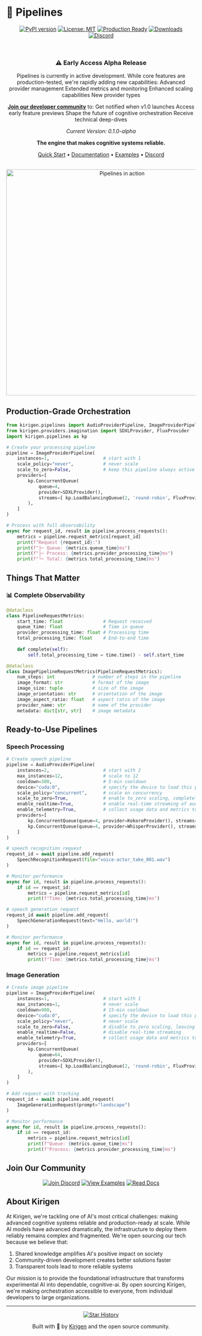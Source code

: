 # 🚀 Pipelines

<div align="center">

[![PyPI version](https://badge.fury.io/py/kirigen-pipelines.svg)](https://badge.fury.io/py/kirigen-pipelines)
[![License: MIT](https://img.shields.io/badge/License-MIT-yellow.svg)](https://opensource.org/licenses/MIT)
[![Production Ready](https://img.shields.io/badge/Production-Ready-success.svg)](https://kirigen.co)
[![Downloads](https://img.shields.io/pypi/dm/kirigen-pipelines)](https://pypi.org/project/kirigen-pipelines)
[![Discord](https://img.shields.io/discord/1234567890?label=Join%20Community&color=5865F2)](https://discord.gg/kirigen)

<br/>

### ⚠️ Early Access Alpha Release
Pipelines is currently in active development. While core features are production-tested, we're rapidly adding new capabilities:
Advanced provider management
Extended metrics and monitoring
Enhanced scaling capabilities
New provider types

**[Join our developer community](https://kirigen.co/newsletter)** to:
Get notified when v1.0 launches
Access early feature previews
Shape the future of cognitive orchestration
Receive technical deep-dives

*Current Version: 0.1.0-alpha*

**The engine that makes cognitive systems reliable.**

[Quick Start](https://docs.kirigen.co/quick-start) •
[Documentation](https://docs.kirigen.co) •
[Examples](https://github.com/kirigen/pipelines/examples) •
[Discord](https://discord.gg/kirigen)

<br/>

<img src="https://kirigen.co/pipeline-demo.gif" alt="Pipelines in action" width="600px" />

</div>

## Production-Grade Orchestration

```python
from kirigen.pipelines import AudioProviderPipeline, ImageProviderPipeline
from kirigen.providers.imagination import SDXLProvider, FluxProvider
import kirigen.pipelines as kp

# Create your processing pipeline
pipeline = ImageProviderPipeline(
    instances=1,                    # start with 1
    scale_policy="never",           # never scale
    scale_to_zero=False,            # keep this pipeline always active
    providers=[
        kp.ConcurrentQueue(
            queue=4,
            provider=SDXLProvider(),                                             # Generation
            streams=[ kp.LoadBalancingQueue(2, 'round-robin', FluxProvider()) ]  # Enhancement (using load balancing)
        ),
    ]
)

# Process with full observability
async for request_id, result in pipeline.process_requests():
    metrics = pipeline.request_metrics[request_id]
    print(f"Request {request_id}:")
    print(f"├─ Queue: {metrics.queue_time}ms")
    print(f"├─ Process: {metrics.provider_processing_time}ms")
    print(f"└─ Total: {metrics.total_processing_time}ms")
```

## Things That Matter

### 📊 Complete Observability
```python
@dataclass
class PipelineRequestMetrics:
    start_time: float               # Request received
    queue_time: float               # Time in queue
    provider_processing_time: float # Processing time
    total_processing_time: float    # End-to-end time
    
    def complete(self):
        self.total_processing_time = time.time() - self.start_time

@dataclass
class ImagePipelineRequestMetrics(PipelineRequestMetrics):
    num_steps: int              # number of steps in the pipeline
    image_format: str           # format of the image
    image_size: tuple           # size of the image
    image_orientation: str      # orientation of the image
    image_aspect_ratio: float   # aspect ratio of the image
    provider_name: str          # name of the provider
    metadata: dict[str, str]    # image metadata
```

## Ready-to-Use Pipelines

### Speech Processing
```python
# Create speech pipeline
pipeline = AudioProviderPipeline(
    instances=2,                    # start with 2
    max_instances=12,               # scale to 12
    cooldown=300,                   # 5-min cooldown
    device="cuda:0",                # specify the device to load this pipeline on
    scale_policy="concurrent",      # scale on concurrency
    scale_to_zero=True,             # enable to_zero scaling, completely disabling this pipeline during low used
    enable_realtime=True,           # enable real-time streaming of audio in- and out    
    enable_telemetry=True,          # collect usage data and metrics to help improve your services
    providers=[
        kp.ConcurrentQueue(queue=4, provider=KokoroProvider(), streams=None),  # Synthesis
        kp.ConcurrentQueue(queue=4, provider=WhisperProvider(), streams=None), # Recognition
    ]
)

# speech recognition request
request_id = await pipeline.add_request(
    SpeechRecognitionRequest(file="voice-actor_take_001.wav")
)

# Monitor performance
async for id, result in pipeline.process_requests():
    if id == request_id:        
        metrics = pipeline.request_metrics[id]
        print(f"Time: {metrics.total_processing_time}ms")        

# speech generation request
request_id await pipeline.add_request(
    SpeechGenerationRequest(text="Hello, world!")
)

# Monitor performance
async for id, result in pipeline.process_requests():
    if id == request_id:        
        metrics = pipeline.request_metrics[id]
        print(f"Time: {metrics.total_processing_time}ms")
```

### Image Generation
```python
# Create image pipeline
pipeline = ImageProviderPipeline(
    instances=1,                    # start with 1
    max_instances=1,                # never scale
    cooldown=900,                   # 15-min cooldown
    device="cuda:0",                # specify the device to load this pipeline on
    scale_policy="never",           # never scale
    scale_to_zero=False,            # disable to_zero scaling, leaving this pipeline always active
    enable_realtime=False,          # disable real-time streaming
    enable_telemetry=True,          # collect usage data and metrics to help improve your services
    providers=[
        kp.ConcurrentQueue(
            queue=64, 
            provider=SDXLProvider(),                                               # Generation
            streams=[ kp.LoadBalancingQueue(2, 'round-robin', FluxProvider()) ]    # Enhancement (using load balancing)
        ),        
    ]
)

# Add request with tracking
request_id = await pipeline.add_request(
    ImageGenerationRequest(prompt="landscape")
)

# Monitor performance
async for id, result in pipeline.process_requests():
    if id == request_id:
        metrics = pipeline.request_metrics[id]
        print(f"Queue: {metrics.queue_time}ms")
        print(f"Process: {metrics.provider_processing_time}ms")
```

## Join Our Community

<div align="center">

[![Join Discord](https://img.shields.io/badge/Join-Discord-5865F2?style=for-the-badge&logo=discord&logoColor=white)](https://discord.gg/kirigen)
[![View Examples](https://img.shields.io/badge/View-Examples-FF4B4B?style=for-the-badge&logo=github&logoColor=white)](https://github.com/kirigen-ai/pipelines/examples)
[![Read Docs](https://img.shields.io/badge/Read-Docs-0076D6?style=for-the-badge&logo=readthedocs&logoColor=white)](https://kirigen.co/docs/en-us/getting-started)

</div>

## About Kirigen

At Kirigen, we're tackling one of AI's most critical challenges: making advanced cognitive systems reliable and production-ready at scale. While AI models have advanced dramatically, the infrastructure to deploy them reliably remains complex and fragmented. We're open sourcing our tech because we believe that: 

1. Shared knowledge amplifies AI's positive impact on society
2. Community-driven development creates better solutions faster
3. Transparent tools lead to more reliable systems

Our mission is to provide the foundational infrastructure that transforms experimental AI into dependable, cognitive-ai. By open sourcing Kirigen, we're making orchestration accessible to everyone, from individual developers to large organizations.

<div align="center">

---

[![Star History](https://img.shields.io/github/stars/kirigen-ai/pipelines?style=social)](https://github.com/kirigen-ai/pipelines/stargazers)

Built with 💜 by [Kirigen](https://kirigen.co) and the open source community.

</div>
